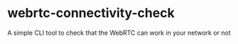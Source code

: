 # webrtc-connectivity-check
A simple CLI tool to check that the WebRTC can work in your network or not
